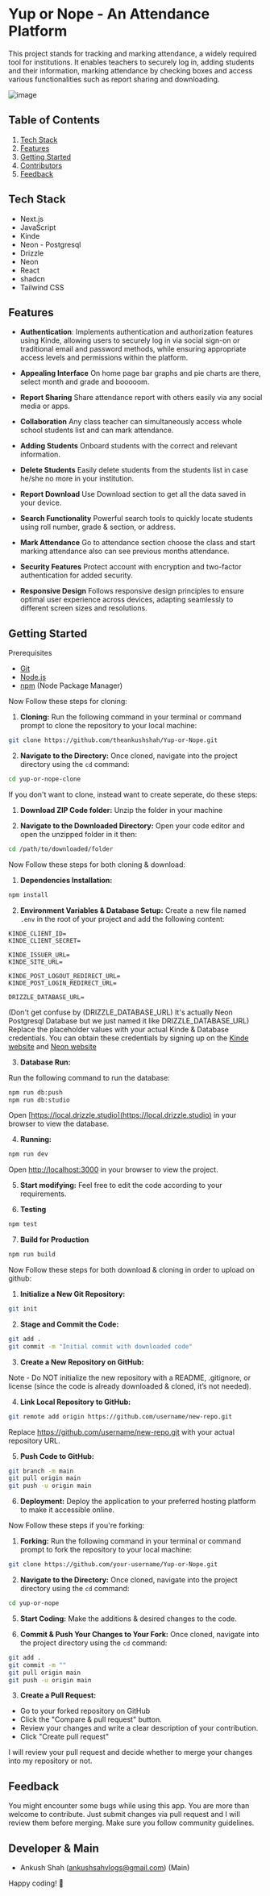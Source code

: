 <a name="readme-top"></a>

# Yup or Nope - An Attendance Platform

This project stands for tracking and marking attendance, a widely required tool for institutions. It enables teachers to securely log in, adding students and their information, marking attendance by checking boxes and access various functionalities such as report sharing and downloading.

![image](public/Preview.png)

## <a name="table">Table of Contents</a>

1. [Tech Stack](#tech-stack)
2. [Features](#features)
3. [Getting Started](#getting-started)
4. [Contributors](#contributors)
5. [Feedback](#feedback)


## <a name="tech-stack">Tech Stack</a>

- Next.js
- JavaScript
- Kinde
- Neon - Postgresql
- Drizzle
- Neon
- React
- shadcn
- Tailwind CSS

## <a name="features">Features</a>

- **Authentication**: Implements authentication and authorization features using Kinde, allowing users to securely log in via social sign-on or traditional email and password methods, while ensuring appropriate access levels and permissions within the platform.

- **Appealing Interface** On home page bar graphs and pie charts are there, select month and grade and booooom.

- **Report Sharing** Share attendance report with others easily via any social media or apps.

- **Collaboration** Any class teacher can simultaneously access whole school students list and can mark attendance.

- **Adding Students** Onboard students with the correct and relevant information.

- **Delete Students** Easily delete students from the students list in case he/she no more in your institution.

- **Report Download** Use Download section to get all the data saved in your device.

- **Search Functionality** Powerful search tools to quickly locate students using roll number, grade & section, or address.

- **Mark Attendance** Go to attendance section choose the class and start marking attendance also can see previous months attendance.

- **Security Features** Protect account with encryption and two-factor authentication for added security.

- **Responsive Design** Follows responsive design principles to ensure optimal user experience across devices, adapting seamlessly to different screen sizes and resolutions.

## <a name="getting-started">Getting Started</a>

Prerequisites

- [Git](https://git-scm.com/)
- [Node.js](https://nodejs.org/en)
- [npm](https://www.npmjs.com/) (Node Package Manager)

Now Follow these steps for cloning:

1. **Cloning:** Run the following command in your terminal or command prompt to clone the repository to your local machine:

```bash
git clone https://github.com/theankushshah/Yup-or-Nope.git
```

2. **Navigate to the Directory:** Once cloned, navigate into the project directory using the `cd` command:

```bash
cd yup-or-nope-clone
```

If you don't want to clone, instead want to create seperate, do these steps:


1. **Download ZIP Code folder:** Unzip the folder in your machine


2. **Navigate to the Downloaded Directory:** Open your code editor and open the unzipped folder in it then:

```bash
cd /path/to/downloaded/folder
```

Now Follow these steps for both cloning & download:

1. **Dependencies Installation:**

```bash
npm install
```

2. **Environment Variables & Database Setup:** Create a new file named `.env` in the root of your project and add the following content:

```env
KINDE_CLIENT_ID=
KINDE_CLIENT_SECRET=

KINDE_ISSUER_URL=
KINDE_SITE_URL=

KINDE_POST_LOGOUT_REDIRECT_URL=
KINDE_POST_LOGIN_REDIRECT_URL=

DRIZZLE_DATABASE_URL=
```

(Don't get confuse by (DRIZZLE_DATABASE_URL) It's actually Neon Postgresql Database but we just named it like DRIZZLE_DATABASE_URL)
Replace the placeholder values with your actual Kinde & Database credentials. You can obtain these credentials by signing up on the [Kinde website](https://kinde.com/) and [Neon website](https://www.neon.tech/)

3. **Database Run:**

Run the following command to run the database:

```bash
npm run db:push
npm run db:studio 
```

Open [https://local.drizzle.studio](https://local.drizzle.studio) in your browser to view the database.

4. **Running:**

```bash
npm run dev
```

Open [http://localhost:3000](http://localhost:3000) in your browser to view the project.

5. **Start modifying:** Feel free to edit the code according to your requirements. 

6. **Testing**

```bash
npm test
```

7. **Build for Production**

```bash
npm run build
```

Now Follow these steps for both download & cloning in order to upload on github:

1. **Initialize a New Git Repository:**

```bash
git init
```

2. **Stage and Commit the Code:**

```bash
git add .
git commit -m "Initial commit with downloaded code"
```

3. **Create a New Repository on GitHub:**

Note - Do NOT initialize the new repository with a README, .gitignore, or license (since the code is already downloaded & cloned, it’s not needed).

4. **Link Local Repository to GitHub:**

```bash
git remote add origin https://github.com/username/new-repo.git
```

Replace https://github.com/username/new-repo.git with your actual repository URL.

5. **Push Code to GitHub:**

```bash
git branch -m main
git pull origin main
git push -u origin main
```

6. **Deployment:** Deploy the application to your preferred hosting platform to make it accessible online.


Now Follow these steps if you're forking:

1. **Forking:** Run the following command in your terminal or command prompt to fork the repository to your local machine:

```bash
git clone https://github.com/your-username/Yup-or-Nope.git
```

2. **Navigate to the Directory:** Once cloned, navigate into the project directory using the `cd` command:

```bash
cd yup-or-nope
```

5. **Start Coding:** Make the additions & desired changes to the code.


3. **Commit & Push Your Changes to Your Fork:** Once cloned, navigate into the project directory using the `cd` command:

```bash
git add .
git commit -m ""
git pull origin main
git push -u origin main
```

3. **Create a Pull Request:**

- Go to your forked repository on GitHub
- Click the "Compare & pull request" button.
- Review your changes and write a clear description of your contribution.
- Click "Create pull request"

I will review your pull request and decide whether to merge your changes into my repository or not.

## Feedback

You might encounter some bugs while using this app. You are more than welcome to contribute. Just submit changes via pull request and I will review them before merging. Make sure you follow community guidelines.

## Developer & Main

- Ankush Shah (ankushsahvlogs@gmail.com) (Main)

Happy coding! 🚀